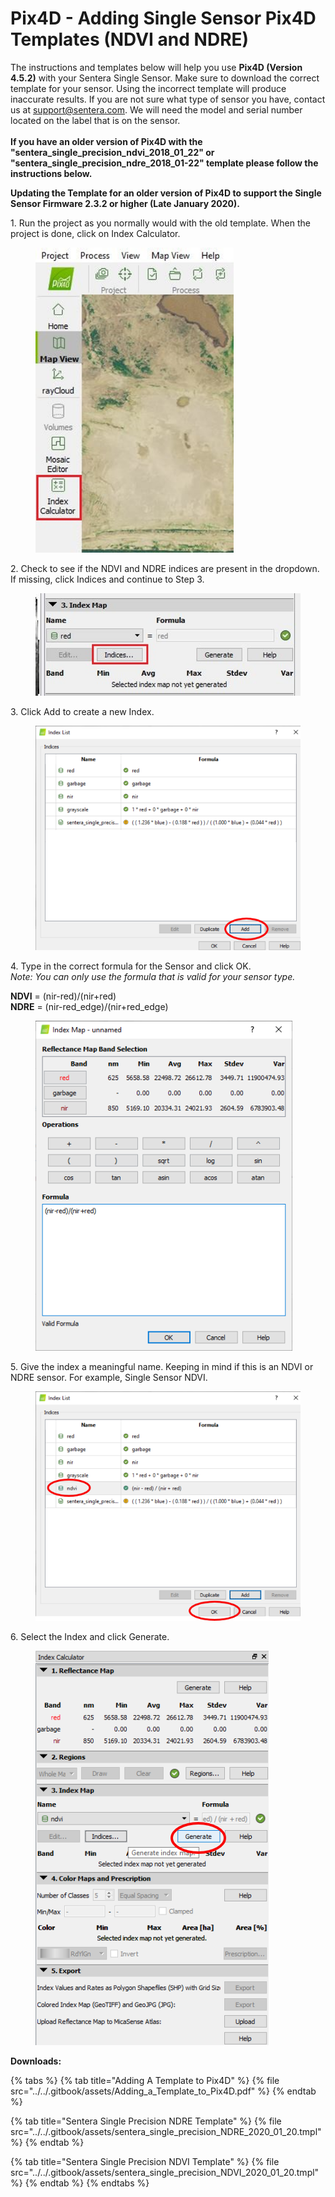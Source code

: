 # Pix4D - Adding Single Sensor Pix4D Templates (NDVI and NDRE)

The instructions and templates below will help you use **Pix4D (Version 4.5.2)** with your Sentera Single Sensor. Make sure to download the correct template for your sensor. Using the incorrect template will produce inaccurate results. If you are not sure what type of sensor you have, contact us at [support@sentera.com](mailto:support@sentera.com). We will need the model and serial number located on the label that is on the sensor.\
\
**If you have an older version of Pix4D with the "sentera\_single\_precision\_ndvi\_2018\_01\_22" or "sentera\_single\_precision\_ndre\_2018\_01-22" template please follow the instructions below.**

**Updating the Template for an older version of Pix4D to support the Single Sensor Firmware 2.3.2 or higher (Late January 2020).**

1\.     Run the project as you normally would with the old template.  When the project is done, click on Index Calculator.

<div align="left"><figure><img src="../../.gitbook/assets/Picture1.png" alt="" width="317"><figcaption></figcaption></figure></div>

2\.     Check to see if the NDVI and NDRE indices are present in the dropdown. If missing, click Indices and continue to Step 3.&#x20;

<div align="left"><figure><img src="../../.gitbook/assets/Picture2.png" alt="" width="496"><figcaption></figcaption></figure></div>

3\.     Click Add to create a new Index.

<div align="left"><figure><img src="../../.gitbook/assets/2020_01_21_15_24_08_edited_.png" alt=""><figcaption></figcaption></figure></div>

4\. Type in the correct formula for the Sensor and click OK.\
&#x20;     _Note: You can only use the formula that is valid for your sensor type._     &#x20;

&#x20;     **NDVI** = (nir-red)/(nir+red)\
&#x20;     **NDRE** = (nir-red\_edge)/(nir+red\_edge)

<div align="left"><figure><img src="../../.gitbook/assets/2020_01_21_15_25_28.png" alt=""><figcaption></figcaption></figure></div>

5\.  Give the index a meaningful name. Keeping in mind if this is an NDVI or NDRE sensor.  For example, Single Sensor NDVI.&#x20;

<div align="left"><figure><img src="../../.gitbook/assets/2020_01_21_15_24_08.png" alt=""><figcaption></figcaption></figure></div>

6\. Select the Index and click Generate.

<div align="left"><figure><img src="../../.gitbook/assets/2020_01_21_15_27_29.png" alt=""><figcaption></figcaption></figure></div>

**Downloads:**

{% tabs %}
{% tab title="Adding A Template to Pix4D" %}
{% file src="../../.gitbook/assets/Adding_a_Template_to_Pix4D.pdf" %}
{% endtab %}

{% tab title="Sentera Single Precision NDRE Template" %}
{% file src="../../.gitbook/assets/sentera_single_precision_NDRE_2020_01_20.tmpl" %}
{% endtab %}

{% tab title="Sentera Single Precision NDVI Template" %}
{% file src="../../.gitbook/assets/sentera_single_precision_NDVI_2020_01_20.tmpl" %}
{% endtab %}
{% endtabs %}

